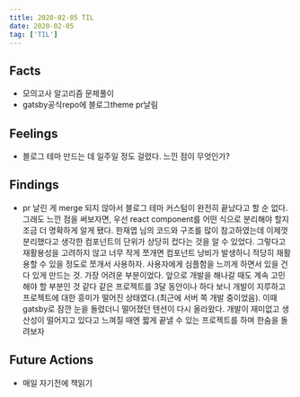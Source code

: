 ```yaml
---
title: 2020-02-05 TIL
date: 2020-02-05
tag: ['TIL']
---
```


## Facts

- 모의고사 알고리즘 문제풀이
- gatsby공식repo에 블로그theme pr날림

## Feelings

- 블로그 테마 만드는 데 일주일 정도 걸렸다. 느낀 점이 무엇인가?

## Findings

- pr 날린 게 merge 되지 않아서 블로그 테마 커스텀이 완전히 끝났다고 할 순 없다. 그래도 느낀 점을 써보자면, 우선 react component를 어떤 식으로 분리해야 할지 조금 더 명확하게 알게 됐다. 한재엽 님의 코드와 구조를 많이 참고하였는데 이제껏 분리했다고 생각한 컴포넌트의 단위가 상당히 컸다는 것을 알 수 있었다. 그렇다고 재활용성을 고려하지 않고 너무 작게 쪼개면 컴포넌트 낭비가 발생하니 적당히 재활용할 수 있을 정도로 쪼개서 사용하자.
사용자에게 심플함을 느끼게 하면서 있을 건 다 있게 만드는 것. 가장 어려운 부분이었다. 앞으로 개발을 해나갈 때도 계속 고민해야 할 부분인 것 같다
같은 프로젝트를 3달 동안이나 하다 보니 개발이 지루하고 프로젝트에 대한 흥미가 떨어진 상태였다.(최근에 서버 쪽 개발 중이었음). 이때 gatsby로 잠깐 눈을 돌렸더니 떨어졌던 텐션이 다시 올라왔다. 개발이 재미없고 생산성이 떨어지고 있다고 느껴질 때엔 짧게 끝낼 수 있는 프로젝트를 하며 한숨을 돌려보자

## Future Actions

- 매일 자기전에 책읽기
